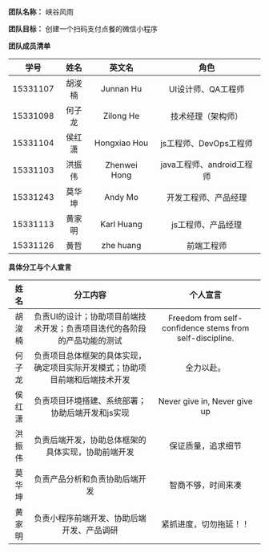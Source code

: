 **团队名称：** 峡谷风雨

**团队目标：** 创建一个扫码支付点餐的微信小程序

**团队成员清单**

| 学号 | 姓名 | 英文名 | 角色 |
| :--: | :--: | :--: | :--: |
| 15331107 | 胡浚楠 | Junnan Hu | UI设计师、QA工程师 |
| 15331098 | 何子龙 | Zilong He | 技术经理（架构师） |  
| 15331104 | 侯红潇 | Hongxiao Hou | js工程师、DevOps工程师 |
| 15331103 | 洪振伟 | Zhenwei Hong | java工程师、android工程师 |
| 15331243 | 莫华坤 | Andy Mo | 开发工程师、产品经理 |
| 15331113 | 黄家明 | Karl Huang| js工程师、产品经理|
| 15331126 | 黄哲 | zhe huang| 前端工程师|

**具体分工与个人宣言**

| 姓名 | 分工内容 | 个人宣言 |
| :--: | :--: | :--: |
| 胡浚楠 | 负责UI的设计；协助项目前端技术开发；负责项目迭代的各阶段的产品功能的测试 | Freedom from self-confidence stems from self-discipline. |
| 何子龙 | 负责项目总体框架的具体实现，确定项目实际开发模式；协助项目前端和后端技术开发 | 全力以赴。|
| 侯红潇 | 负责项目环境搭建、系统部署；协助后端开发和js实现 | Never give in, Never give up |
| 洪振伟 | 负责后端开发，协助总体框架的具体实现，协助前端开发 | 保证质量，追求细节 |
| 莫华坤 | 负责产品分析和负责协助后端开发 | 智商不够，时间来凑 |
| 黄家明 | 负责小程序前端开发、协助后端开发、产品调研 | 紧抓进度，切勿拖延！！ |
